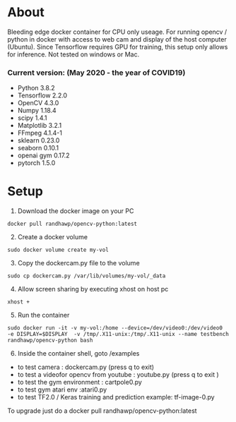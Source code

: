 # About
Bleeding edge docker container for CPU only useage. For running opencv / python in docker with access to web cam and display of the host computer (Ubuntu). 
Since Tensorflow requires GPU for training, this setup only allows for inference.
Not tested on windows or Mac.
### Current version: (May 2020 - the year of COVID19)
* Python 3.8.2
* Tensorflow 2.2.0
* OpenCV 4.3.0
* Numpy 1.18.4
* scipy 1.4.1
* Matplotlib 3.2.1
* FFmpeg 4.1.4-1
* sklearn 0.23.0
* seaborn 0.10.1
* openai gym 0.17.2
* pytorch 1.5.0

# Setup
1) Download the docker image on your PC
```
docker pull randhawp/opencv-python:latest
```
2) Create a docker volume
```
sudo docker volume create my-vol
```
3) Copy the dockercam.py file to the volume 
```
sudo cp dockercam.py /var/lib/volumes/my-vol/_data
```
4) Allow screen sharing by executing xhost on host pc
```
xhost +
```
5) Run the container
```
sudo docker run -it -v my-vol:/home --device=/dev/video0:/dev/video0  -e DISPLAY=$DISPLAY  -v /tmp/.X11-unix:/tmp/.X11-unix --name testbench randhawp/opencv-python bash
```
6) Inside the container shell, goto  /examples

- to test camera : dockercam.py (press q to exit)
- to test a videofor opencv from youtube : youtube.py (press q to exit )
- to test the gym environment : cartpole0.py
- to test gym atari env :atari0.py
- to test TF2.0 / Keras training and prediction example: tf-image-0.py



To upgrade just do a docker pull randhawp/opencv-python:latest
